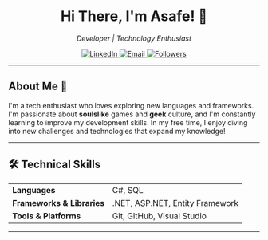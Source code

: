 <!-- README.md for a GitHub profile -->

<h1 align="center"> Hi There, I'm Asafe! 👋</h1>

<p align="center">
  <em>Developer | Technology Enthusiast </em>
</p>

<p align="center">
  <a href="https://www.linkedin.com/in/your-profile" target="_blank">
    <img src="https://img.shields.io/badge/LinkedIn-0077B5?style=for-the-badge&logo=linkedin&logoColor=white" alt="LinkedIn">
  </a>
  <a href="mailto:your-email@example.com">
    <img src="https://img.shields.io/badge/Email-D14836?style=for-the-badge&logo=gmail&logoColor=white" alt="Email">
  </a>
  <a href="https://github.com/your-username">
    <img src="https://img.shields.io/github/followers/your-username?style=for-the-badge" alt="Followers">
  </a>
</p>

---

<h2>About Me 💬</h2>

<p>
  I'm a tech enthusiast who loves exploring new languages and frameworks. I'm passionate about <strong>soulslike</strong> games and <strong>geek</strong> culture, and I'm constantly learning to improve my development skills. In my free time, I enjoy diving into new challenges and technologies that expand my knowledge!
</p>

---

<h2>🛠️ Technical Skills</h2>

<table>
  <tr>
    <td><strong>Languages</strong></td>
    <td>C#, SQL</td>
  </tr>
  <tr>
    <td><strong>Frameworks & Libraries</strong></td>
    <td>.NET, ASP.NET, Entity Framework</td>
  </tr>
  <tr>
    <td><strong>Tools & Platforms</strong></td>
    <td>Git, GitHub, Visual Studio</td>
  </tr>
</table>

---
